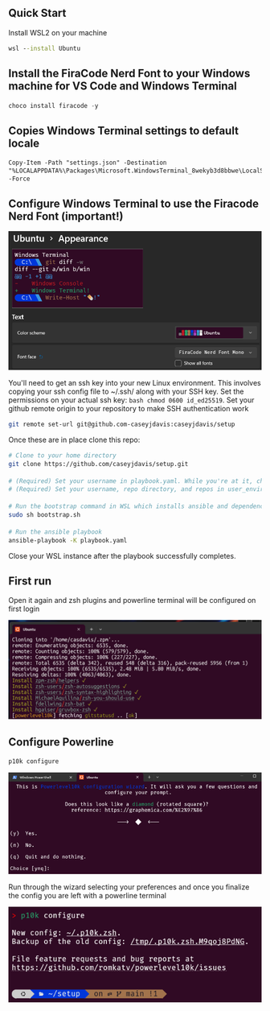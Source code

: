 ## Quick Start
Install WSL2 on your machine

```cmd
wsl --install Ubuntu
```

## Install the FiraCode Nerd Font to your Windows machine for VS Code and Windows Terminal

```powershell
choco install firacode -y
```

## Copies Windows Terminal settings to default locale
```
Copy-Item -Path "settings.json" -Destination "%LOCALAPPDATA%\Packages\Microsoft.WindowsTerminal_8wekyb3d8bbwe\LocalState\settings.json" -Force
```

## Configure Windows Terminal to use the Firacode Nerd Font (important!)

![screenshot](images/firacode.png)

You'll need to get an ssh key into your new Linux environment. This involves copying your ssh config file to ~/.ssh/ along with your SSH key. Set the permissions on your actual ssh key: ```bash chmod 0600 id_ed25519```. Set your github remote origin to your repository to make SSH authentication work

```bash
git remote set-url git@github.com-caseyjdavis:caseyjdavis/setup
```

Once these are in place clone this repo:

```bash
# Clone to your home directory
git clone https://github.com/caseyjdavis/setup.git

# (Required) Set your username in playbook.yaml. While you're at it, check out the roles and vars_files too.
# (Required) Set your username, repo directory, and repos in user_environment.yml (or clone my repos, what do I care!)

# Run the bootstrap command in WSL which installs ansible and dependencies
sudo sh bootstrap.sh

# Run the ansible playbook
ansible-playbook -K playbook.yaml
```
Close your WSL instance after the playbook successfully completes.

## First run
Open it again and zsh plugins and powerline terminal will be configured on first login

![screenshot](images/firstrun.png)

## Configure Powerline

```bash
p10k configure
```
![screenshot](images/p10kconfig.png)

Run through the wizard selecting your preferences and once you finalize the config you are left with a powerline terminal

![screenshot](images/p10kterminal.png)
